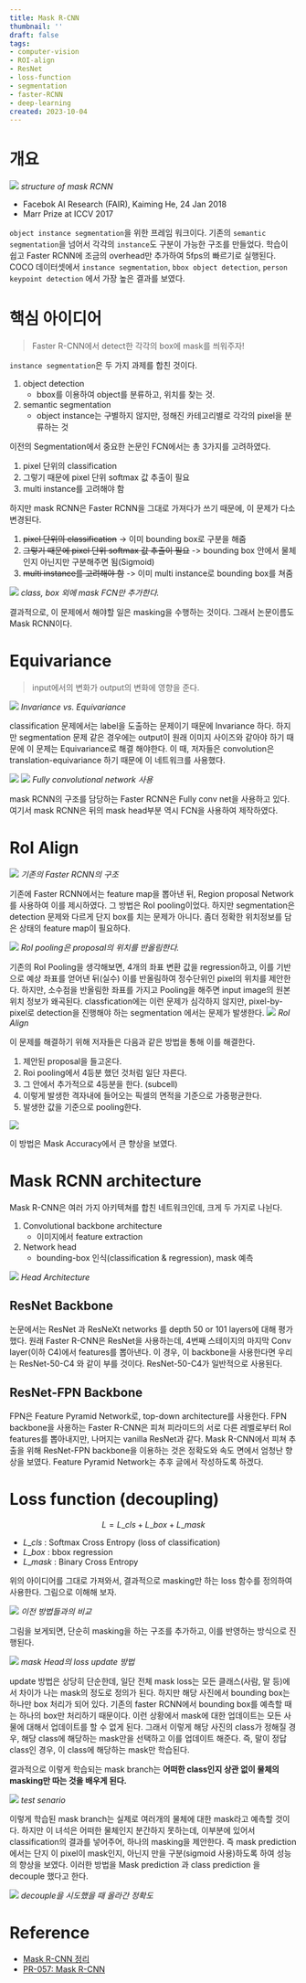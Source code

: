 ```yaml
---
title: Mask R-CNN
thumbnail: ''
draft: false
tags:
- computer-vision
- ROI-align
- ResNet
- loss-function
- segmentation
- faster-RCNN
- deep-learning
created: 2023-10-04
---
```


# 개요

![](computer-vision-mask-rcnn01.jpg)
*structure of mask RCNN*

* Facebok AI Research (FAIR), Kaiming He, 24 Jan 2018
* Marr Prize at ICCV 2017

`object instance segmentation`을 위한 프레임 워크이다. 기존의 `semantic segmentation`을 넘어서 각각의 `instance`도 구분이 가능한 구조를 만들었다. 학습이 쉽고 Faster RCNN에 조금의 overhead만 추가하여 5fps의 빠르기로 실행된다. COCO 데이터셋에서 `instance segmentation`, `bbox object detection`, `person keypoint detection` 에서 가장 높은 결과를 보였다.

# 핵심 아이디어

 > 
 > Faster R-CNN에서 detect한 각각의 box에 mask를 씌워주자!

`instance segmentation`은 두 가지 과제를 합친 것이다.

1. object detection
   * bbox를 이용하여 object를 분류하고, 위치를 찾는 것.
1. semantic segmentation
   * object instance는 구별하지 않지만, 정해진 카테고리별로 각각의 pixel을 분류하는 것

이전의 Segmentation에서 중요한 논문인 FCN에서는 총 3가지를 고려하였다.

1. pixel 단위의 classification
1. 그렇기 때문에 pixel 단위 softmax 값 추출이 필요
1. multi instance를 고려해야 함

하지만 mask RCNN은 Faster RCNN을 그대로 가져다가 쓰기 때문에, 이 문제가 다소 변경된다.

1. ~~pixel 단위의 classification~~ -> 이미 bounding box로 구분을 해줌
1. ~~그렇기 때문에 pixel 단위 softmax 값 추출이 필요~~ -> bounding box 안에서 물체 인지 아닌지만 구분해주면 됨(Sigmoid)
1. ~~multi instance를 고려해야 함~~ -> 이미 multi instance로 bounding box를 쳐줌

![](computer-vision-mask-rcnn02.jpg)
*class, box 외에 mask FCN만 추가한다.*

결과적으로, 이 문제에서 해야할 일은 masking을 수행하는 것이다. 그래서 논문이름도 Mask RCNN이다.

# Equivariance

 > 
 > input에서의 변화가 output의 변화에 영향을 준다.

![](computer-vision-mask-rcnn03.jpg)
*Invariance vs. Equivariance*

classification 문제에서는 label을 도출하는 문제이기 때문에 Invariance 하다. 하지만 segmentation 문제 같은 경우에는 output이 원래 이미지 사이즈와 같아야 하기 때문에 이 문제는 Equivariance로 해결 해야한다. 이 때, 저자들은 convolution은 translation-equivariance 하기 때문에 이 네트워크를 사용했다.

![](computer-vision-mask-rcnn04.jpg)
![](computer-vision-mask-rcnn05.jpg)
*Fully convolutional network 사용*

mask RCNN의 구조를 담당하는 Faster RCNN은 Fully conv net을 사용하고 있다. 여기서 mask RCNN은 뒤의 mask head부분 역시 FCN을 사용하여 제작하였다.

# RoI Align

![](computer-vision-mask-rcnn06.jpg)
*기존의 Faster RCNN의 구조*

기존에 Faster RCNN에서는 feature map을 뽑아낸 뒤, Region proposal Network를 사용하여 이를 제시하였다. 그 방법은 RoI pooling이었다. 하지만 segmentation은 detection 문제와 다르게 단지 box를 치는 문제가 아니다. 좀더 정확한 위치정보를 담은 상태의 feature map이 필요하다.

![](computer-vision-mask-rcnn07.jpg)
*RoI pooling은 proposal의 위치를 반올림한다.*

기존의 RoI Pooling을 생각해보면, 4개의 좌표 변환 값을 regression하고, 이를 기반으로 예상 좌표를 얻어낸 뒤(실수) 이를 반올림하여 정수단위인 pixel의 위치를 제안한다. 하지만, 소수점을 반올림한 좌표를 가지고 Pooling을 해주면 input image의 원본 위치 정보가 왜곡된다. classfication에는 이런 문제가 심각하지 않지만, pixel-by-pixel로 detection을 진행해야 하는 segmentation 에서는 문제가 발생한다.
![](computer-vision-mask-rcnn08.jpg)
*RoI Align*

이 문제를 해결하기 위해 저자들은 다음과 같은 방법을 통해 이를 해결한다.

1. 제안된 proposal을 들고온다.
1. Roi pooling에서 4등분 했던 것처럼 일단 자른다.
1. 그 안에서 추가적으로 4등분을 한다. (subcell)
1. 이렇게 발생한 격자내에 들어오는 픽셀의 면적을 기준으로 가중평균한다.
1. 발생한 값을 기준으로 pooling한다.

![](computer-vision-mask-rcnn09.jpg)

이 방법은 Mask Accuracy에서 큰 향상을 보였다.

# Mask RCNN architecture

Mask R-CNN은 여러 가지 아키텍쳐를 합친 네트워크인데, 크게 두 가지로 나뉜다.

1. Convolutional backbone architecture
   * 이미지에서 feature extraction
1. Network head
   * bounding-box 인식(classification & regression), mask 예측

![](computer-vision-mask-rcnn10.jpg)
*Head Architecture*

## ResNet Backbone

논문에서는 ResNet 과 ResNeXt networks 를 depth 50 or 101 layers에 대해 평가했다. 원래 Faster R-CNN은 ResNet을 사용하는데, 4번째 스테이지의 마지막 Conv layer(이하 C4)에서 features를 뽑아낸다.
이 경우, 이 backbone을 사용한다면 우리는 ResNet-50-C4 와 같이 부를 것이다. ResNet-50-C4가 일반적으로 사용된다.

## ResNet-FPN Backbone

FPN은 Feature Pyramid Network로, top-down architecture를 사용한다. FPN backbone을 사용하는 Faster R-CNN은 피쳐 피라미드의 서로 다른 레벨로부터 RoI features를 뽑아내지만, 나머지는 vanilla ResNet과 같다. Mask R-CNN에서 피쳐 추출을 위해 ResNet-FPN backbone을 이용하는 것은 정확도와 속도 면에서 엄청난 향상을 보였다. Feature Pyramid Network는 추후 글에서 작성하도록 하겠다.

# Loss function (decoupling)

$$
L = L\_{cls} + L\_{box} + L\_{mask}
$$

* $L\_{cls}$ : Softmax Cross Entropy (loss of classification)
* $L\_{box}$ : bbox regression
* $L\_{mask}$ : Binary Cross Entropy

위의 아이디어를 그대로 가져와서, 결과적으로 masking만 하는 loss 함수를 정의하여 사용한다. 그림으로 이해해 보자.

![](computer-vision-mask-rcnn11.jpg)
*이전 방법들과의 비교*

그림을 보게되면, 단순히 masking을 하는 구조를 추가하고, 이를 반영하는 방식으로 진행된다.

![](computer-vision-mask-rcnn12.jpg)
*mask Head의 loss update 방법*

update 방법은 상당히 단순한데, 일단 전체 mask loss는 모든 클래스(사람, 말 등)에서 차이가 나는 mask의 정도로 정의가 된다. 하지만 해당 사진에서 bounding box는 하나만 box 처리가 되어 있다. 기존의 faster RCNN에서 bounding box를 예측할 때는 하나의 box만 처리하기 때문이다. 이런 상황에서 mask에 대한 업데이트는 모든 사물에 대해서 업데이트를 할 수 없게 된다. 그래서 이렇게 해당 사진의 class가 정해질 경우, 해당 class에 해당하는 mask만을 선택하고 이를 업데이트 해준다. 즉, 말이 정답 class인 경우, 이 class에 해당하는 mask만 학습된다.

결과적으로 이렇게 학습되는 mask branch는 **어떠한 class인지 상관 없이 물체의 masking만 따는 것을 배우게 된다.**

![](computer-vision-mask-rcnn13.jpg)
*test senario*

이렇게 학습된 mask branch는 실제로 여러개의 물체에 대한 mask라고 예측할 것이다. 하지만 이 녀석은 어떠한 물체인지 분간하지 못하는데, 이부분에 있어서 classification의 결과를 넣어주어, 하나의 masking을 제안한다. 즉 mask prediction에서는 단지 이 pixel이 mask인지, 아닌지 만을 구분(sigmoid 사용)하도록 하여 성능의 향상을 보였다. 이러한 방법을 Mask prediction 과 class prediction 을 decouple 했다고 한다.

![](computer-vision-mask-rcnn14.jpg)
*decouple을 시도했을 때 올라간 정확도*

# Reference

* [Mask R-CNN 정리](https://mylifemystudy.tistory.com/82)
* [PR-057: Mask R-CNN](https://www.youtube.com/watch?v=RtSZALC9DlU&t=248s)
